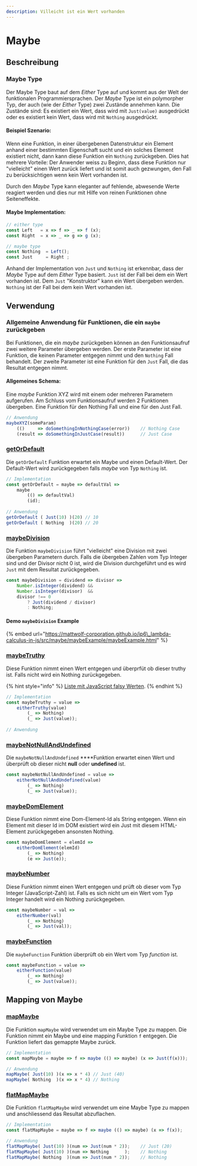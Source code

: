 ```yaml
---
description: Villeicht ist ein Wert vorhanden
---
```


# Maybe

## Beschreibung

### Maybe Type

Der Maybe Type baut auf dem _Either_ Type auf und kommt aus der Welt der funktionalen Programmiersprachen. Der _Maybe_ Type ist ein polymorpher Typ, der auch \(wie der _Either_ Type\) zwei Zustände annehmen kann. Die Zustände sind: Es existiert ein Wert, dass wird mit `Just(value)` ausgedrückt oder es existiert kein Wert, dass wird mit `Nothing` ausgedrückt.

#### Beispiel Szenario:

Wenn eine Funktion, in einer übergebenen Datenstruktur ein Element anhand einer bestimmten Eigenschaft sucht und ein solches Element existiert nicht, dann kann diese Funktion ein `Nothing` zurückgeben. Dies hat mehrere Vorteile: Der Anwender weiss zu Beginn, dass diese Funktion nur "vielleicht" einen Wert zurück liefert und ist somit auch gezwungen, den Fall zu berücksichtigen wenn kein Wert vorhanden ist.

Durch den _Maybe_ Type kann eleganter auf fehlende, abwesende Werte reagiert werden und dies nur mit Hilfe von reinen Funktionen ohne Seiteneffekte.

#### Maybe Implementation:

```javascript
// either type
const Left   = x => f => _ => f (x);
const Right  = x => _ => g => g (x);

// maybe type
const Nothing  = Left();
const Just     = Right ;
```

Anhand der Implementation von `Just` und `Nothing` ist erkennbar, dass der _Maybe_ Type auf dem _Either_ Type basiert. `Just` ist der Fall bei dem ein Wert vorhanden ist. Dem `Just` "Konstruktor" kann ein Wert übergeben werden. `Nothing` ist der Fall bei dem kein Wert vorhanden ist.

## Verwendung

### Allgemeine Anwendung für Funktionen, die ein `maybe` zurückgeben

Bei Funktionen, die ein _maybe_ zurückgeben können an den Funktionsaufruf zwei weitere Parameter übergeben werden. Der erste Parameter ist eine Funktion, die keinen Parameter entgegen nimmt und den `Nothing` Fall behandelt. Der zweite Parameter ist eine Funktion für den `Just` Fall, die das Resultat entgegen nimmt.

#### Allgemeines Schema:

Eine _maybe_ Funktion XYZ wird mit einem oder mehreren Parametern aufgerufen. Am Schluss vom Funktionsaufruf werden 2 Funktionen übergeben. Eine Funktion für den Nothing Fall und eine für den Just Fall.

```javascript
// Anwendung        
maybeXYZ(someParam)
    (()     => doSomethingInNothingCase(error))    // Nothing Case
    (result => doSomethingInJustCase(result))      // Just Case
```

### [getOrDefault](https://github.com/mattwolf-corporation/ip6_lambda-calculus-in-js/blob/75900e181c5467e253ef0d79447623d3ea18b9cd/src/maybe/maybe.js#L37)

Die `getOrDefault` Funktion erwartet ein Maybe und einen Default-Wert. Der Default-Wert wird zurückgegeben falls _maybe_ von Typ `Nothing` ist.

```javascript
// Implementation
const getOrDefault = maybe => defaultVal =>
    maybe
        (() => defaultVal)
        (id);
   
// Anwendung     
getOrDefault ( Just(10) )(20) // 10
getOrDefault ( Nothing  )(20) // 20
```

### [maybeDivision](https://github.com/mattwolf-corporation/ip6_lambda-calculus-in-js/blob/75900e181c5467e253ef0d79447623d3ea18b9cd/src/maybe/maybe.js#L49)

Die Funktion `maybeDivision` führt "vielleicht" eine Division mit zwei übergeben Parametern durch. Falls die übergeben Zahlen vom Typ Integer sind und der Divisor nicht 0 ist, wird die Division durchgeführt und es wird `Just` mit dem Resultat zurückgegeben.

```javascript
const maybeDivision = dividend => divisor =>
    Number.isInteger(dividend) &&
    Number.isInteger(divisor)  &&
    divisor !== 0
        ? Just(dividend / divisor)
        : Nothing;
```

#### Demo `maybeDivision` Example

{% embed url="https://mattwolf-corporation.github.io/ip6\_lambda-calculus-in-js/src/maybe/maybeExample/maybeExample.html" %}

### [maybeTruthy](https://github.com/mattwolf-corporation/ip6_lambda-calculus-in-js/blob/75900e181c5467e253ef0d79447623d3ea18b9cd/src/maybe/maybe.js#L74)

Diese Funktion nimmt einen Wert entgegen und überprfüt ob dieser truthy ist. Falls nicht wird ein Nothing zurückgegeben.

{% hint style="info" %}
[Liste mit JavaScript falsy Werten](https://developer.mozilla.org/en-US/docs/Glossary/Falsy).
{% endhint %}

```javascript
// Implementation
const maybeTruthy = value =>
    eitherTruthy(value)
        (_ => Nothing)
        (_ => Just(value));
        
// Anwendung
```

### [maybeNotNullAndUndefined](https://github.com/mattwolf-corporation/ip6_lambda-calculus-in-js/blob/75900e181c5467e253ef0d79447623d3ea18b9cd/src/maybe/maybe.js#L96)

Die `maybeNotNullAndUndefined` ****Funktion erwartet einen Wert und überprüft ob dieser nicht **null** oder **undefined** ist.

```javascript
const maybeNotNullAndUndefined = value =>
    eitherNotNullAndUndefined(value)
        (_ => Nothing)
        (_ => Just(value));
```

### [maybeDomElement](https://github.com/mattwolf-corporation/ip6_lambda-calculus-in-js/blob/75900e181c5467e253ef0d79447623d3ea18b9cd/src/maybe/maybe.js#L132)

Diese Funktion nimmt eine Dom-Element-Id als String entgegen. Wenn ein Element mit dieser Id im DOM existiert wird ein Just mit diesem HTML-Element zurückgegeben ansonsten Nothing.

```javascript
const maybeDomElement = elemId =>
    eitherDomElement(elemId)
        (_ => Nothing)
        (e => Just(e));
```

### [maybeNumber](https://github.com/mattwolf-corporation/ip6_lambda-calculus-in-js/blob/75900e181c5467e253ef0d79447623d3ea18b9cd/src/maybe/maybe.js#L166)

Diese Funktion nimmt einen Wert entgegen und prüft ob dieser vom Typ Integer \(JavaScript-Zahl\) ist. Falls es sich nicht um ein Wert vom Typ Integer handelt wird ein Nothing zurückgegeben.

```javascript
const maybeNumber = val =>
    eitherNumber(val)
        (_ => Nothing)
        (_ => Just(val));
```

### [maybeFunction](https://github.com/mattwolf-corporation/ip6_lambda-calculus-in-js/blob/75900e181c5467e253ef0d79447623d3ea18b9cd/src/maybe/maybe.js#L210)

Die `maybeFunction` Funktion überprüft ob ein Wert vom Typ _function_ ist.

```javascript
const maybeFunction = value =>
    eitherFunction(value)
        (_ => Nothing)
        (_ => Just(value));
```

## Mapping von Maybe

### [mapMaybe](https://github.com/mattwolf-corporation/ip6_lambda-calculus-in-js/blob/69c77e9f203aa2f4c499ad064fd10287504c222f/src/maybe/maybe.js#L276)

Die Funktion `mapMaybe` wird verwendet um ein Maybe Type zu mappen. Die Funktion nimmt ein Maybe und eine mapping Funktion `f` entgegen. Die Funktion liefert das gemappte Maybe zurück.

```javascript
// Implementation
const mapMaybe = maybe => f => maybe (() => maybe) (x => Just(f(x)));

// Anwendung
mapMaybe( Just(10) )(x => x * 4) // Just (40)
mapMaybe( Nothing  )(x => x * 4) // Nothing
```

### [flatMapMaybe](https://github.com/mattwolf-corporation/ip6_lambda-calculus-in-js/blob/69c77e9f203aa2f4c499ad064fd10287504c222f/src/maybe/maybe.js#L288)

Die Funktion `flatMapMaybe` wird verwendet um eine Maybe Type zu mappen und anschliessend das Resultat abzuflachen.

```javascript
// Implementation
const flatMapMaybe = maybe => f => maybe (() => maybe) (x => f(x));

// Anwendung
flatMapMaybe( Just(10) )(num => Just(num * 2));    // Just (20)
flatMapMaybe( Just(10) )(num => Nothing      );    // Nothing
flatMapMaybe( Nothing  )(num => Just(num * 2));    // Nothing
```

